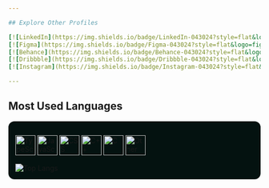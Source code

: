 ```yaml
---

## Explore Other Profiles

[![LinkedIn](https://img.shields.io/badge/LinkedIn-043024?style=flat&logo=linkedin&logoColor=F3F4F6)](https://www.linkedin.com/in/petkovska-elena/)
[![Figma](https://img.shields.io/badge/Figma-043024?style=flat&logo=figma&logoColor=F3F4F6)](https://figma.com/@elenapetkovska)
[![Behance](https://img.shields.io/badge/Behance-043024?style=flat&logo=behance&logoColor=F3F4F6)](https://www.behance.net/petkovska-elena)
[![Dribbble](https://img.shields.io/badge/Dribbble-043024?style=flat&logo=dribbble&logoColor=F3F4F6)](https://dribbble.com/petkovska-elena)
[![Instagram](https://img.shields.io/badge/Instagram-043024?style=flat&logo=instagram&logoColor=F3F4F6)](https://www.instagram.com/elenapetkovska/)

---
```


## Most Used Languages

<div align="left" style="background:rgba(4,18,16,1); padding:14px; border-radius:12px; margin-top:12px;">
  <p>
    <!-- TypeScript -->
    <img src="https://img.shields.io/badge/TypeScript-043024?style=flat&logo=typescript&logoColor=F3F4F6" alt="TypeScript" height="40"/>
    <!-- JavaScript -->
    <img src="https://img.shields.io/badge/JavaScript-043024?style=flat&logo=javascript&logoColor=F3F4F6" alt="JavaScript" height="40"/>
    <!-- CSS -->
    <img src="https://img.shields.io/badge/CSS-043024?style=flat&logo=css3&logoColor=F3F4F6" alt="CSS" height="40"/>
    <!-- C++ -->
    <img src="https://img.shields.io/badge/C++-043024?style=flat&logo=cpp&logoColor=F3F4F6" alt="C++" height="40"/>
    <!-- C -->
    <img src="https://img.shields.io/badge/C-043024?style=flat&logo=c&logoColor=F3F4F6" alt="C" height="40"/>
    <!-- Other/Generic -->
    <img src="https://img.shields.io/badge/Other-F3F4F6?style=flat&logo=codeforces&logoColor=043024" alt="Other" height="40"/>
  </p>
  <img src="https://github-readme-stats.vercel.app/api/top-langs/?username=petkovska-elena&layout=compact&hide_border=true&bg_color=043024cc&title_color=F3F4F6&text_color=F3F4F6&icon_color=10B981" alt="Top Langs" />
</div>
